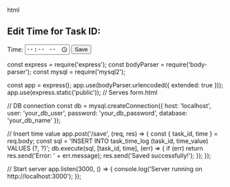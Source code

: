 html
<!DOCTYPE html>
<html>
<head>
  <title>Edit Time</title>
</head>
<body>
  <h2>Edit Time for Task ID: <span id="taskId"></span></h2>
  <form action="/save" method="POST">
    <input type="hidden" name="task_id" id="task_id_input">
    <label for="time">Time:</label>
    <input type="time" name="time" required>
    <button type="submit">Save</button>
  </form>

  <script>
    const params = new URLSearchParams(window.location.search);
    const taskId = params.get('task_id');
    document.getElementById('taskId').textContent = taskId;
    document.getElementById('task_id_input').value = taskId;
  </script>
</body>
</html>





const express = require('express');
const bodyParser = require('body-parser');
const mysql = require('mysql2');

const app = express();
app.use(bodyParser.urlencoded({ extended: true }));
app.use(express.static('public')); // Serves form.html

// DB connection
const db = mysql.createConnection({
  host: 'localhost',
  user: 'your_db_user',
  password: 'your_db_password',
  database: 'your_db_name'
});

// Insert time value
app.post('/save', (req, res) => {
  const { task_id, time } = req.body;
  const sql = 'INSERT INTO task_time_log (task_id, time_value) VALUES (?, ?)';
  db.execute(sql, [task_id, time], (err) => {
    if (err) return res.send('Error: ' + err.message);
    res.send('Saved successfully!');
  });
});

// Start server
app.listen(3000, () => {
  console.log('Server running on http://localhost:3000');
});
